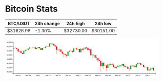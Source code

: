 # Bitcoin Stats

BTC/USDT|24h change|24h high|24h low|
|---|---|---|---|
|$31626.98|-1.30%|$32730.00|$30151.00|

<img src="./chart.svg">
